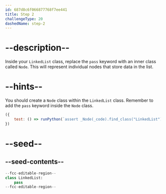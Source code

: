 ```yaml
---
id: 687d8c6f066877768f7ee441
title: Step 2
challengeType: 20
dashedName: step-2
---
```


# --description--

Inside your `LinkedList` class, replace the `pass` keyword with an inner class called `Node`. This will represent individual nodes that store data in the list.

# --hints--

You should create a `Node` class within the `LinkedList` class. Remember to add the `pass` keyword inside the `Node` class.

```js
({
    test: () => runPython(`assert _Node(_code).find_class("LinkedList").has_class("Node")`) 
})
```

# --seed--

## --seed-contents--

```py
--fcc-editable-region--
class LinkedList:
    pass
--fcc-editable-region--
```
